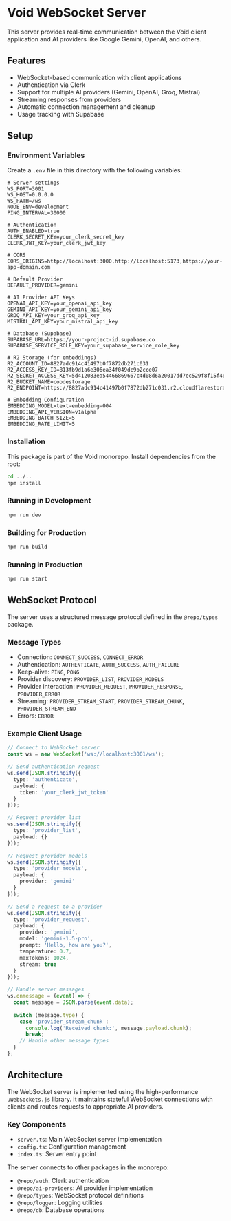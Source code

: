 # Void WebSocket Server

This server provides real-time communication between the Void client application and AI providers like Google Gemini, OpenAI, and others.

## Features

- WebSocket-based communication with client applications
- Authentication via Clerk
- Support for multiple AI providers (Gemini, OpenAI, Groq, Mistral)
- Streaming responses from providers
- Automatic connection management and cleanup
- Usage tracking with Supabase

## Setup

### Environment Variables

Create a `.env` file in this directory with the following variables:

```
# Server settings
WS_PORT=3001
WS_HOST=0.0.0.0
WS_PATH=/ws
NODE_ENV=development
PING_INTERVAL=30000

# Authentication
AUTH_ENABLED=true
CLERK_SECRET_KEY=your_clerk_secret_key
CLERK_JWT_KEY=your_clerk_jwt_key

# CORS
CORS_ORIGINS=http://localhost:3000,http://localhost:5173,https://your-app-domain.com

# Default Provider
DEFAULT_PROVIDER=gemini

# AI Provider API Keys
OPENAI_API_KEY=your_openai_api_key
GEMINI_API_KEY=your_gemini_api_key
GROQ_API_KEY=your_groq_api_key
MISTRAL_API_KEY=your_mistral_api_key

# Database (Supabase)
SUPABASE_URL=https://your-project-id.supabase.co
SUPABASE_SERVICE_ROLE_KEY=your_supabase_service_role_key

# R2 Storage (for embeddings)
R2_ACCOUNT_ID=8827adc914c41497b0f7872db271c031
R2_ACCESS_KEY_ID=813fb9d1a6e306ea34f049dc9b2cce07
R2_SECRET_ACCESS_KEY=5d412083ea54466869667c4d08d6a20017dd7ec529f8f15f46f3c261a6389f46
R2_BUCKET_NAME=coodestorage
R2_ENDPOINT=https://8827adc914c41497b0f7872db271c031.r2.cloudflarestorage.com

# Embedding Configuration
EMBEDDING_MODEL=text-embedding-004
EMBEDDING_API_VERSION=v1alpha
EMBEDDING_BATCH_SIZE=5
EMBEDDING_RATE_LIMIT=5
```

### Installation

This package is part of the Void monorepo. Install dependencies from the root:

```bash
cd ../..
npm install
```

### Running in Development

```bash
npm run dev
```

### Building for Production

```bash
npm run build
```

### Running in Production

```bash
npm run start
```

## WebSocket Protocol

The server uses a structured message protocol defined in the `@repo/types` package.

### Message Types

- Connection: `CONNECT_SUCCESS`, `CONNECT_ERROR`
- Authentication: `AUTHENTICATE`, `AUTH_SUCCESS`, `AUTH_FAILURE`
- Keep-alive: `PING`, `PONG`
- Provider discovery: `PROVIDER_LIST`, `PROVIDER_MODELS`
- Provider interaction: `PROVIDER_REQUEST`, `PROVIDER_RESPONSE`, `PROVIDER_ERROR`
- Streaming: `PROVIDER_STREAM_START`, `PROVIDER_STREAM_CHUNK`, `PROVIDER_STREAM_END`
- Errors: `ERROR`

### Example Client Usage

```typescript
// Connect to WebSocket server
const ws = new WebSocket('ws://localhost:3001/ws');

// Send authentication request
ws.send(JSON.stringify({
  type: 'authenticate',
  payload: {
    token: 'your_clerk_jwt_token'
  }
}));

// Request provider list
ws.send(JSON.stringify({
  type: 'provider_list',
  payload: {}
}));

// Request provider models
ws.send(JSON.stringify({
  type: 'provider_models',
  payload: {
    provider: 'gemini'
  }
}));

// Send a request to a provider
ws.send(JSON.stringify({
  type: 'provider_request',
  payload: {
    provider: 'gemini',
    model: 'gemini-1.5-pro',
    prompt: 'Hello, how are you?',
    temperature: 0.7,
    maxTokens: 1024,
    stream: true
  }
}));

// Handle server messages
ws.onmessage = (event) => {
  const message = JSON.parse(event.data);
  
  switch (message.type) {
    case 'provider_stream_chunk':
      console.log('Received chunk:', message.payload.chunk);
      break;
    // Handle other message types
  }
};
```

## Architecture

The WebSocket server is implemented using the high-performance `uWebSockets.js` library. It maintains stateful WebSocket connections with clients and routes requests to appropriate AI providers.

### Key Components

- `server.ts`: Main WebSocket server implementation 
- `config.ts`: Configuration management
- `index.ts`: Server entry point

The server connects to other packages in the monorepo:
- `@repo/auth`: Clerk authentication
- `@repo/ai-providers`: AI provider implementation
- `@repo/types`: WebSocket protocol definitions
- `@repo/logger`: Logging utilities
- `@repo/db`: Database operations 